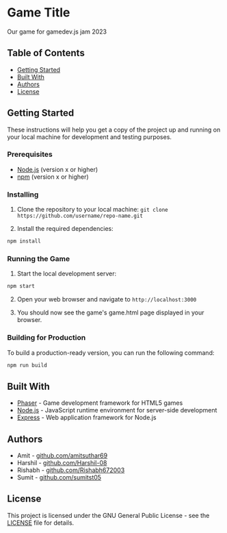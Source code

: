 # Game Title

Our game for gamedev.js jam 2023

## Table of Contents

- [Getting Started](#getting-started)
- [Built With](#built-with)
- [Authors](#authors)
- [License](#license)

## Getting Started

These instructions will help you get a copy of the project up and running on your local machine for development and testing purposes.

### Prerequisites

- [Node.js](https://nodejs.org/) (version x or higher)
- [npm](https://www.npmjs.com/) (version x or higher)

### Installing

1. Clone the repository to your local machine:
```git clone https://github.com/username/repo-name.git```

2. Install the required dependencies:
```bash 
npm install
```

### Running the Game

1. Start the local development server:
```bash
npm start
```

2. Open your web browser and navigate to `http://localhost:3000`

3. You should now see the game's game.html page displayed in your browser.

### Building for Production

To build a production-ready version, you can run the following command:
```bash
npm run build
```

## Built With

- [Phaser](https://phaser.io/) - Game development framework for HTML5 games
- [Node.js](https://nodejs.org/) - JavaScript runtime environment for server-side development
- [Express](https://expressjs.com/) - Web application framework for Node.js

## Authors

- Amit - [github.com/amitsuthar69](https://github.com/amitsuthar69)
- Harshil - [github.com/Harshil-08](https://github.com/Harshil-08)
- Rishabh - [github.com/Rishabh672003](https://github.com/Rishabh672003)
- Sumit - [github.com/sumitst05](https://github.com/sumitst05)

## License

This project is licensed under the GNU General Public License - see the [LICENSE](LICENSE) file for details.
